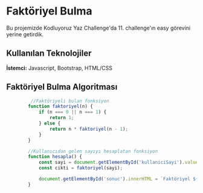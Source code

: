 # Faktöriyel Bulma
Bu projemizde Kodluyoruz Yaz Challenge'da 11. challenge'ın easy görevini yerine getirdik.



## Kullanılan Teknolojiler

**İstemci:** Javascript, Bootstrap, HTML/CSS


  
## Faktöriyel Bulma Algoritması

```javascript
         //Faktöriyeli bulan fonksiyon
        function faktoriyel(n) {
            if (n === 0 || n === 1) {
                return 1;
            } else {
                return n * faktoriyel(n - 1);
            }
        }

        //Kullanıcıdan gelen sayıyı hesaplatan fonksiyon
        function hesapla() {
            const sayi = document.getElementById('kullaniciSayi').value;
            const cikti = faktoriyel(sayi);

            document.getElementById('sonuc').innerHTML = `Faktöriyel ${sayi}! = ${cikti}`;
        }
```

